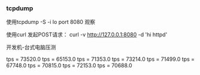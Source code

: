 ### tcpdump

使用tcpdump -S -i lo port 8080 观察

使用curl 发起POST请求：
curl -v http://127.0.0.1:8080 -d 'hi httpd'

开发机-台式电脑压测

tps = 73520.0
tps = 65153.0
tps = 71353.0
tps = 73214.0
tps = 71499.0
tps = 67748.0
tps = 70815.0
tps = 72153.0
tps = 70688.0